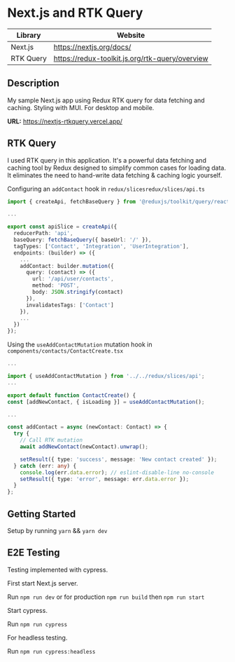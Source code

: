 # Next.js and RTK Query

| Library   | Website                                         |
| --------- | ----------------------------------------------- |
| Next.js   | https://nextjs.org/docs/                        |
| RTK Query | https://redux-toolkit.js.org/rtk-query/overview |

## Description

My sample Next.js app using Redux RTK query for data fetching and caching. Styling with MUI. For desktop and mobile.

**URL:** https://nextjs-rtkquery.vercel.app/

## RTK Query

I used RTK query in this application. It's a powerful data fetching and caching tool by Redux designed to simplify common cases for loading data. It eliminates the need to hand-write data fetching & caching logic yourself.

Configuring an `addContact` hook in `redux/slicesredux/slices/api.ts`

```typescript
import { createApi, fetchBaseQuery } from '@reduxjs/toolkit/query/react';

...

export const apiSlice = createApi({
  reducerPath: 'api',
  baseQuery: fetchBaseQuery({ baseUrl: '/' }),
  tagTypes: ['Contact', 'Integration', 'UserIntegration'],
  endpoints: (builder) => ({
    ...
    addContact: builder.mutation({
      query: (contact) => ({
        url: '/api/user/contacts',
        method: 'POST',
        body: JSON.stringify(contact)
      }),
      invalidatesTags: ['Contact']
    }),
    ...
  })
});
```

Using the `useAddContactMutation` mutation hook in `components/contacts/ContactCreate.tsx`

```typescript
...

import { useAddContactMutation } from '../../redux/slices/api';
...

export default function ContactCreate() {
const [addNewContact, { isLoading }] = useAddContactMutation();

...

const addContact = async (newContact: Contact) => {
  try {
    // Call RTK mutation
    await addNewContact(newContact).unwrap();

    setResult({ type: 'success', message: 'New contact created' });
  } catch (err: any) {
    console.log(err.data.error); // eslint-disable-line no-console
    setResult({ type: 'error', message: err.data.error });
  }
};
```

## Getting Started

Setup by running `yarn` && `yarn dev`

## E2E Testing

Testing implemented with cypress.

First start Next.js server.

Run `npm run dev` or for production `npm run build` then `npm run start`

Start cypress.

Run `npm run cypress`

For headless testing.

Run `npm run cypress:headless`
